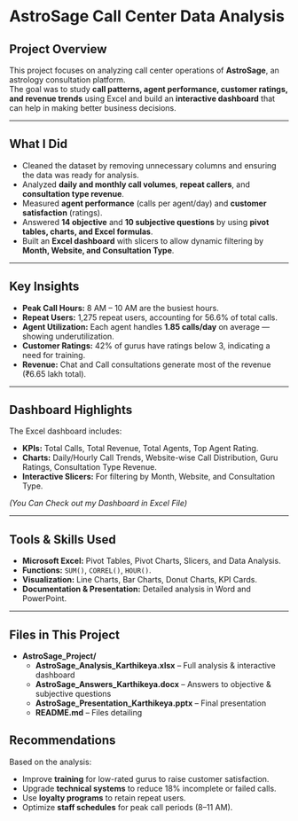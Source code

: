 # AstroSage Call Center Data Analysis

## **Project Overview**
This project focuses on analyzing call center operations of **AstroSage**, an astrology consultation platform.  
The goal was to study **call patterns, agent performance, customer ratings, and revenue trends** using Excel and build an **interactive dashboard** that can help in making better business decisions.

---

## **What I Did**
- Cleaned the dataset by removing unnecessary columns and ensuring the data was ready for analysis.
- Analyzed **daily and monthly call volumes**, **repeat callers**, and **consultation type revenue**.
- Measured **agent performance** (calls per agent/day) and **customer satisfaction** (ratings).
- Answered **14 objective** and **10 subjective questions** by using **pivot tables, charts, and Excel formulas**.
- Built an **Excel dashboard** with slicers to allow dynamic filtering by **Month, Website, and Consultation Type**.

---

## **Key Insights**
- **Peak Call Hours:** 8 AM – 10 AM are the busiest hours.  
- **Repeat Users:** 1,275 repeat users, accounting for 56.6% of total calls.  
- **Agent Utilization:** Each agent handles **1.85 calls/day** on average — showing underutilization.  
- **Customer Ratings:** 42% of gurus have ratings below 3, indicating a need for training.  
- **Revenue:** Chat and Call consultations generate most of the revenue (₹6.65 lakh total).

---

## **Dashboard Highlights**
The Excel dashboard includes:
- **KPIs:** Total Calls, Total Revenue, Total Agents, Top Agent Rating.
- **Charts:** Daily/Hourly Call Trends, Website-wise Call Distribution, Guru Ratings, Consultation Type Revenue.
- **Interactive Slicers:** For filtering by Month, Website, and Consultation Type.

*(You Can Check out my Dashboard in Excel File)*

---

## **Tools & Skills Used**
- **Microsoft Excel:** Pivot Tables, Pivot Charts, Slicers, and Data Analysis.
- **Functions:**  `SUM()`, `CORREL()`, `HOUR()`.
- **Visualization:** Line Charts, Bar Charts, Donut Charts, KPI Cards.
- **Documentation & Presentation:** Detailed analysis in Word and PowerPoint.

---

## **Files in This Project**

- **AstroSage_Project/**
  - **AstroSage_Analysis_Karthikeya.xlsx** – Full analysis & interactive dashboard  
  - **AstroSage_Answers_Karthikeya.docx** – Answers to objective & subjective questions  
  - **AstroSage_Presentation_Karthikeya.pptx** – Final presentation  
  - **README.md** – Files detailing  

## **Recommendations**
Based on the analysis:
- Improve **training** for low-rated gurus to raise customer satisfaction.
- Upgrade **technical systems** to reduce 18% incomplete or failed calls.
- Use **loyalty programs** to retain repeat users.
- Optimize **staff schedules** for peak call periods (8–11 AM).
